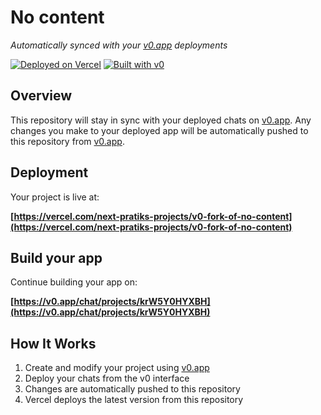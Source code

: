 # No content

*Automatically synced with your [v0.app](https://v0.app) deployments*

[![Deployed on Vercel](https://img.shields.io/badge/Deployed%20on-Vercel-black?style=for-the-badge&logo=vercel)](https://vercel.com/next-pratiks-projects/v0-fork-of-no-content)
[![Built with v0](https://img.shields.io/badge/Built%20with-v0.app-black?style=for-the-badge)](https://v0.app/chat/projects/krW5Y0HYXBH)

## Overview

This repository will stay in sync with your deployed chats on [v0.app](https://v0.app).
Any changes you make to your deployed app will be automatically pushed to this repository from [v0.app](https://v0.app).

## Deployment

Your project is live at:

**[https://vercel.com/next-pratiks-projects/v0-fork-of-no-content](https://vercel.com/next-pratiks-projects/v0-fork-of-no-content)**

## Build your app

Continue building your app on:

**[https://v0.app/chat/projects/krW5Y0HYXBH](https://v0.app/chat/projects/krW5Y0HYXBH)**

## How It Works

1. Create and modify your project using [v0.app](https://v0.app)
2. Deploy your chats from the v0 interface
3. Changes are automatically pushed to this repository
4. Vercel deploys the latest version from this repository